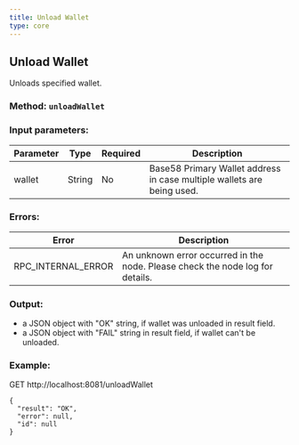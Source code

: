 ```yaml
---
title: Unload Wallet
type: core
---
```

## Unload Wallet
Unloads specified wallet.
### Method: `unloadWallet`
### Input parameters:

| Parameter | Type | Required | Description |
| --- | --- | --- | --- |
| wallet | String | No | Base58 Primary Wallet address in case multiple wallets are being used. |


### Errors:

| Error | Description |
| --- | --- |
| RPC_INTERNAL_ERROR | An unknown error occurred in the node. Please check the node log for details. |

### Output:
- a JSON object with "OK" string, if wallet was unloaded in result field.
- a JSON object with "FAIL" string in result field, if wallet can't be unloaded.

### Example:
GET http://localhost:8081/unloadWallet
```
{
  "result": "OK",
  "error": null,
  "id": null
}
```

